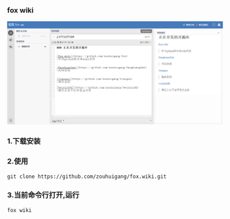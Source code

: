 ### fox wiki

![images](./image/screen.png)


### 1.下载安装


### 2.使用

	git clone https://github.com/zouhuigang/fox.wiki.git

### 3.当前命令行打开,运行

	fox wiki








